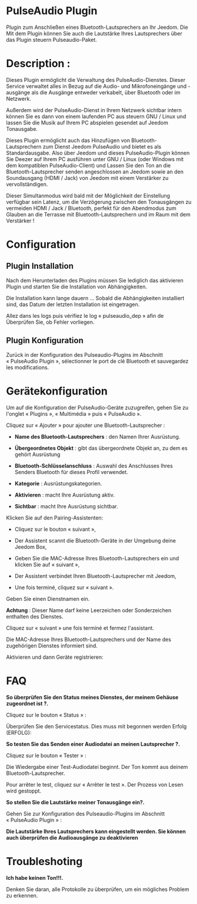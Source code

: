 # PulseAudio Plugin

Plugin zum Anschließen eines Bluetooth-Lautsprechers an Ihr Jeedom. Die
Mit dem Plugin können Sie auch die Lautstärke Ihres Lautsprechers über das Plugin steuern
Pulseaudio-Paket.

Description :
=============

Dieses Plugin ermöglicht die Verwaltung des PulseAudio-Dienstes. Dieser Service verwaltet alles
in Bezug auf die Audio- und Mikrofoneingänge und -ausgänge als die Ausgänge
entweder verkabelt, über Bluetooth oder im Netzwerk.

Außerdem wird der PulseAudio-Dienst in Ihrem Netzwerk sichtbar
intern können Sie es dann von einem laufenden PC aus steuern
GNU / Linux und lassen Sie die Musik auf Ihrem PC abspielen
gesendet auf Jeedom Tonausgabe.

Dieses Plugin ermöglicht auch das Hinzufügen von Bluetooth-Lautsprechern zum Dienst
Jeedom PulseAudio und bietet es als Standardausgabe. Also über
Jeedom und dieses PulseAudio-Plugin können Sie Deezer auf Ihrem PC ausführen
unter GNU / Linux (oder Windows mit dem kompatiblen PulseAudio-Client) und
Lassen Sie den Ton an die Bluetooth-Lautsprecher senden
angeschlossen an Jeedom sowie an den Soundausgang (HDMI / Jack) von Jeedom
mit einem Verstärker zu vervollständigen.

Dieser Simultanmodus wird bald mit der Möglichkeit der Einstellung verfügbar sein
Latenz, um die Verzögerung zwischen den Tonausgängen zu vermeiden
HDMI / Jack / Bluetooth, perfekt für den Abendmodus zum Glauben an die
Terrasse mit Bluetooth-Lautsprechern und im Raum mit dem Verstärker !

Configuration
=============

Plugin Installation
----------------------

Nach dem Herunterladen des Plugins müssen Sie lediglich das aktivieren
Plugin und starten Sie die Installation von Abhängigkeiten.

Die Installation kann lange dauern ... Sobald die Abhängigkeiten installiert sind, das Datum der letzten Installation
ist eingetragen.

Allez dans les logs puis vérifiez le log « pulseaudio\_dep » afin de
Überprüfen Sie, ob Fehler vorliegen.

Plugin Konfiguration
-----------------------

Zurück in der Konfiguration des Pulseaudio-Plugins im Abschnitt
« PulseAudio Plugin », sélectionner le port de clé Bluetooth et sauvegardez les modifications.

Gerätekonfiguration
=============================

Um auf die Konfiguration der PulseAudio-Geräte zuzugreifen, gehen Sie zu
l'onglet « Plugins », « Multimédia » puis « PulseAudio ».

Cliquez sur « Ajouter » pour ajouter une Bluetooth-Lautsprecher :

-   **Name des Bluetooth-Lautsprechers** : den Namen Ihrer Ausrüstung.

-   **Übergeordnetes Objekt** : gibt das übergeordnete Objekt an, zu dem es gehört
    Ausrüstung

-   **Bluetooth-Schlüsselanschluss** : Auswahl des Anschlusses Ihres Senders
    Bluetooth für dieses Profil verwendet.

-   **Kategorie** : Ausrüstungskategorien.

-   **Aktivieren** : macht Ihre Ausrüstung aktiv.

-   **Sichtbar** : macht Ihre Ausrüstung sichtbar.

Klicken Sie auf den Pairing-Assistenten:

- Cliquez sur le bouton « suivant »,

- Der Assistent scannt die Bluetooth-Geräte in der Umgebung
deine Jeedom Box,

- Geben Sie die MAC-Adresse Ihres Bluetooth-Lautsprechers ein und klicken Sie auf
« suivant »,

- Der Assistent verbindet Ihren Bluetooth-Lautsprecher mit Jeedom,

- Une fois terminé, cliquez sur « suivant ».

Geben Sie einen Dienstnamen ein.

**Achtung** : Dieser Name darf keine Leerzeichen oder Sonderzeichen enthalten
des Dienstes.

Cliquez sur « suivant » une fois terminé et fermez l'assistant.

Die MAC-Adresse Ihres Bluetooth-Lautsprechers und der Name des zugehörigen Dienstes
informiert sind.

Aktivieren und dann Geräte registrieren:

FAQ
===

**So überprüfen Sie den Status meines Dienstes, der meinem Gehäuse zugeordnet ist ?.**

Cliquez sur le bouton « Status » :

Überprüfen Sie den Servicestatus. Dies muss mit begonnen werden
Erfolg (ERFOLG):

**So testen Sie das Senden einer Audiodatei an meinen Lautsprecher ?.**

Cliquez sur le bouton « Tester » :

Die Wiedergabe einer Test-Audiodatei beginnt. Der Ton kommt aus deinem
Bluetooth-Lautsprecher.

Pour arrêter le test, cliquez sur « Arrêter le test ». Der Prozess von
Lesen wird gestoppt.

**So stellen Sie die Lautstärke meiner Tonausgänge ein?.**

Gehen Sie zur Konfiguration des Pulseaudio-Plugins im Abschnitt
« PulseAudio Plugin » :

**Die Lautstärke Ihres Lautsprechers kann eingestellt werden. Sie können auch überprüfen
die Audioausgänge zu deaktivieren**

Troubleshoting
==============

**Ich habe keinen Ton!!!.**

Denken Sie daran, alle Protokolle zu überprüfen, um ein mögliches Problem zu erkennen.
